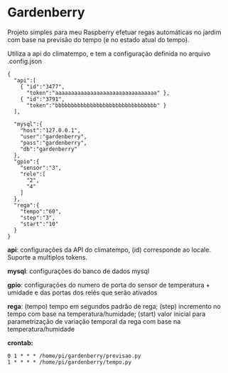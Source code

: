 # Gardenberry

Projeto simples para meu Raspberry efetuar regas automáticas no jardim com base na previsão do tempo (e no estado atual do tempo).

Utiliza a api do climatempo, e tem a configuração definida no arquivo
.config.json
```
{
  "api":[
    { "id":"3477",
      "token":"aaaaaaaaaaaaaaaaaaaaaaaaaaaaaaaa" },
    { "id":"3791",
      "token":"bbbbbbbbbbbbbbbbbbbbbbbbbbbbbbbb" }
  ],

  "mysql":{
    "host":"127.0.0.1",
    "user":"gardenberry",
    "pass":"gardenberry",
    "db":"gardenberry"
  },
  "gpio":{
    "sensor":"3",
    "rele":[
      "2",
      "4"
    ]
  },
  "rega":{
    "tempo":"60",
    "step":"3",
    "start":"10"
  }
}
```

**api**: configurações da API do climatempo, (id) corresponde ao locale. Suporte a multiplos tokens.

**mysql**: configurações do banco de dados mysql

**gpio**: configurações do numero de porta do sensor de temperatura + umidade e das portas dos relés que serão ativados

**rega**: (tempo) tempo em segundos padrão de rega; (step) incremento no tempo com base na temperatura/humidade; (start) valor inicial para parametrização de variação temporal da rega com base na temperatura/humidade

**crontab:**
```
0 1 * * * /home/pi/gardenberry/previsao.py
1 * * * * /home/pi/gardenberry/tempo.py
```
